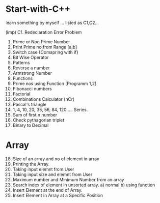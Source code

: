 # Start-with-C++

learn something by myself ... listed as C1,C2...

(imp) C1. Redeclaration Error Problem

1. Prime or Non Prime Number
2. Print Prime no from Range [a,b]
3. Switch case {Comapring with if}
4. Bit Wise Operator
5. Patterns
6. Reverse a number
7. Armstrong Number
8. Functions 
9. Prime nos using Function [Programm 1,2]
10. Fibonacci numbers
11. Factorial
12. Combinations Calculator (nCr)
13. Pascal's triangle
14. 1, 4, 10, 20, 35, 56, 84, 120..... Series.
15. Sum of first n number
16. Check pythagorian triplet
17. Binary to Decimal
# Array
18. Size of an array and no of element in array
19. Printing the Array.
20. Taking input elemnt from User
21. Taking input size and elemnt from User
22. Maximum number and Minimum Number from an array
23. Search index of element in unsorted array.
    a) normal
    b) using function
24. Insert Element at the end of Array. 
25. Insert Element in Array at a Specific Position 
